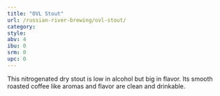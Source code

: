 ```yaml
---
title: "OVL Stout"
url: /russian-river-brewing/ovl-stout/
category: 
style: 
abv: 4
ibu: 0
srm: 0
upc: 0
---
```

This nitrogenated dry stout is low in alcohol but big in flavor. Its smooth roasted coffee like aromas and flavor are clean and drinkable.
